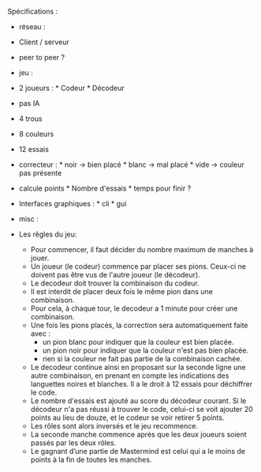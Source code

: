 Spécifications :

- réseau :
 - Client / serveur
 - peer to peer ?
 
- jeu :
 - 2 joueurs :
        * Codeur 
        * Décodeur
 - pas IA
 - 4 trous
 - 8 couleurs
 - 12 essais
 - correcteur :
        * noir -> bien placé
        * blanc -> mal placé
        * vide -> couleur pas présente
 - calcule points
        * Nombre d'essais
        * temps pour finir ?
 - Interfaces graphiques :
        * cli
        * gui
    
    
    
    
- misc : 

- Les rêgles du jeu:
    - Pour commencer, il faut décider du nombre maximum de manches à jouer.  
    - Un joueur (le codeur) commence par placer ses pions. Ceux-ci ne doivent pas être vus de l'autre joueur (le décodeur).
    - Le decodeur doit trouver la combinaison du codeur.
    - Il est interdit de placer deux fois le même pion dans une combinaison.
    - Pour cela, à chaque tour, le decodeur a 1 minute pour créer une combinaison.
    - Une fois les pions placés, la correction sera automatiquement faite avec : 
        * un pion blanc pour indiquer que la couleur est bien placée.
        * un pion noir pour indiquer que la couleur n'est pas bien placée.
        * rien si la couleur ne fait pas partie de la combinaison cachée.
    - Le decodeur continue ainsi en proposant sur la seconde ligne une autre combinaison, en prenant en compte les indications des languettes noires et blanches. Il a le droit à 12 essais pour déchiffrer le code.
    - Le nombre d'essais est ajouté au score du décodeur courant. Si le décodeur n'a pas réussi à trouver le code, celui-ci se voit ajouter 20 points au lieu de douze, et le codeur se voir retirer 5 points.
    - Les rôles sont alors inversés et le jeu recommence.
    - La seconde manche commence après que les deux joueurs soient passés par les deux rôles.
    - Le gagnant d’une partie de Mastermind est celui qui a le moins de points à la fin de toutes les manches.
    
